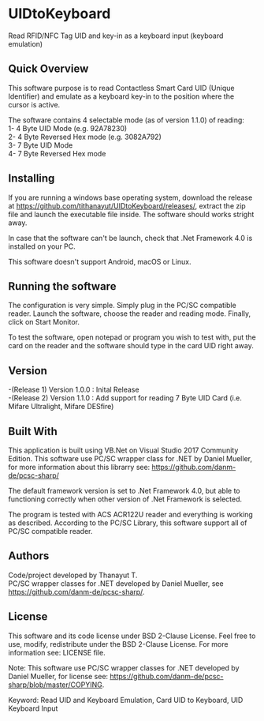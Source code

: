 # UIDtoKeyboard
Read RFID/NFC Tag UID and key-in as a keyboard input (keyboard emulation)

## Quick Overview
This software purpose is to read Contactless Smart Card UID (Unique Identifier) and emulate as a keyboard key-in to the position where the cursor is active.

The software contains 4 selectable mode (as of version 1.1.0) of reading:  
1- 4 Byte UID Mode (e.g. 92A78230)  
2- 4 Byte Reversed Hex mode (e.g. 3082A792)  
3- 7 Byte UID Mode  
4- 7 Byte Reversed Hex mode

## Installing
If you are running a windows base operating system, download the release at https://github.com/tithanayut/UIDtoKeyboard/releases/, extract the zip file and launch the executable file inside. The software should works stright away.

In case that the software can't be launch, check that .Net Framework 4.0 is installed on your PC.

This software doesn't support Android, macOS or Linux.

## Running the software
The configuration is very simple. Simply plug in the PC/SC compatible reader. Launch the software, choose the reader and reading mode. Finally, click on Start Monitor.

To test the software, open notepad or program you wish to test with, put the card on the reader and the software should type in the card UID right away. 

## Version
-(Release 1) Version 1.0.0 : Inital Release  
-(Release 2) Version 1.1.0 : Add support for reading 7 Byte UID Card (i.e. Mifare Ultralight, Mifare DESfire)

## Built With
This application is built using VB.Net on Visual Studio 2017 Community Edition. This software use PC/SC wrapper class for .NET by Daniel Mueller, for more information about this librarry see: https://github.com/danm-de/pcsc-sharp/

The default framework version is set to .Net Framework 4.0, but able to functioning correctly when other version of .Net Framework is selected.

The program is tested with ACS ACR122U reader and everything is working as described.
According to the PC/SC Library, this software support all of PC/SC compatible reader.

## Authors
Code/project developed by Thanayut T.  
PC/SC wrapper classes for .NET developed by Daniel Mueller, see https://github.com/danm-de/pcsc-sharp/.

## License
This software and its code license under BSD 2-Clause License. Feel free to use, modify, redistribute under the BSD 2-Clause License. For more information see: LICENSE file.

Note: This software use PC/SC wrapper classes for .NET developed by Daniel Mueller, for license see: https://github.com/danm-de/pcsc-sharp/blob/master/COPYING.


Keyword: Read UID and Keyboard Emulation, Card UID to Keyboard, UID Keyboard Input
